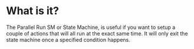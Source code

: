 # What is it?

The Parallel Run SM or State Machine, is useful if you want to setup a couple of actions that will all run at the exact same time. It will only exit the state machine once a specified condition happens.
